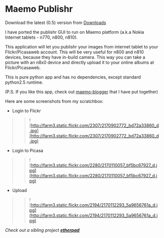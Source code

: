 # Maemo Publishr #

Download the latest (0.5) version from [Downloads ](http://code.google.com/p/altcanvas/downloads/list)

I have ported the publishr GUI to run on Maemo platform (a.k.a Nokia Internet tablets - n770, n800, n810).

This application will let you publishr your images from internet tablet to your Flickr/Picasaweb account. This will be very useful for n800 and n810 devices, because they have in-build camera. This way you can take a picture with an n8x0 device and directly upload it to your online albums at Flickr/Picasaweb.

This is pure python app and has no dependencies, except standard python2.5 runtime.

(P.S. If you like this app, check out [maemo-blogger](http://jyro.blogspot.com/2008/01/blog-from-nokia-tablets.html) that I have put together)

Here are some screenshots from my scratchbox:

  * Login to Flickr
> > ![http://farm3.static.flickr.com/2307/2170902772_bd72a33860_d.jpg](http://farm3.static.flickr.com/2307/2170902772_bd72a33860_d.jpg)

  * Login to Picasa
> > ![http://farm3.static.flickr.com/2280/2170110057_bf5bc67927_d.jpg](http://farm3.static.flickr.com/2280/2170110057_bf5bc67927_d.jpg)

  * Upload
> > ![http://farm3.static.flickr.com/2194/2170112293_5a9656761a_d.jpg](http://farm3.static.flickr.com/2194/2170112293_5a9656761a_d.jpg)


_Check out a sibling project **[etherpad](http://code.google.com/p/etherpad)**_